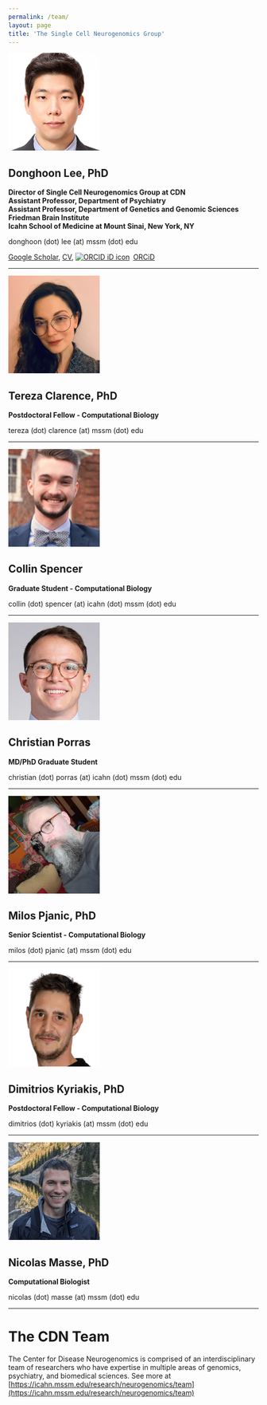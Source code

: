 ```yaml
---
permalink: /team/
layout: page
title: 'The Single Cell Neurogenomics Group'
---
```


<img src="/images/DL.jpeg" width="184" height="196">

## Donghoon Lee, PhD
<p><b>
  Director of Single Cell Neurogenomics Group at CDN<br>
  Assistant Professor, Department of Psychiatry<br>
  Assistant Professor, Department of Genetics and Genomic Sciences<br>
  Friedman Brain Institute<br>
  Icahn School of Medicine at Mount Sinai, New York, NY
</b></p>

donghoon (dot) lee (at) mssm (dot) edu

[Google Scholar](https://scholar.google.com/citations?user=_a8xSwwAAAAJ&hl=en),
[CV](https://drive.google.com/file/d/19uNtddUfWJHtHaqKHubVpVinGjlGPtrm/view),
<a itemprop="sameAs" content="https://orcid.org/0000-0003-0453-6059" href="https://orcid.org/0000-0003-0453-6059" target="orcid.widget" rel="noopener noreferrer" style="vertical-align:top;"><img src="https://orcid.org/sites/default/files/images/orcid_16x16.png" style="width:1em;margin-right:.5em;" alt="ORCID iD icon">ORCiD</a>

<hr>

<img src="/images/TC.jpeg" width="184" height="196">

## Tereza Clarence, PhD
<p><b>
  Postdoctoral Fellow - Computational Biology
</b></p>

tereza (dot) clarence (at) mssm (dot) edu

<hr>

<img src="/images/CS.jpeg" width="184" height="196">

## Collin Spencer
<p><b>
  Graduate Student - Computational Biology
</b></p>

collin (dot) spencer (at) icahn (dot) mssm (dot) edu

<hr>

<img src="/images/CP.jpeg" width="184" height="196">

## Christian Porras
<p><b>
  MD/PhD Graduate Student
</b></p>

christian (dot) porras (at) icahn (dot) mssm (dot) edu

<hr>

<img src="/images/MP.jpeg" width="184" height="196">

## Milos Pjanic, PhD
<p><b>
  Senior Scientist - Computational Biology
</b></p>

milos (dot) pjanic (at) mssm (dot) edu

<hr>

<img src="/images/DK.png" width="184" height="196">

## Dimitrios Kyriakis, PhD
<p><b>
  Postdoctoral Fellow - Computational Biology
</b></p>

dimitrios (dot) kyriakis (at) mssm (dot) edu

<hr>

<img src="/images/NM.png" width="184" height="196">

## Nicolas Masse, PhD
<p><b>
  Computational Biologist
</b></p>

nicolas (dot) masse (at) mssm (dot) edu

<hr>

# The CDN Team
The Center for Disease Neurogenomics is comprised of an interdisciplinary team of researchers who have expertise in multiple areas of genomics, psychiatry, and biomedical sciences. See more at [https://icahn.mssm.edu/research/neurogenomics/team](https://icahn.mssm.edu/research/neurogenomics/team)
